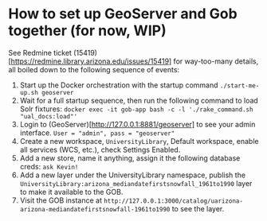 # How to set up GeoServer and Gob together (for now, WIP)

See Redmine ticket (15419)[https://redmine.library.arizona.edu/issues/15419] for way-too-many details, all boiled down to the following sequence of events:

1. Start up the Docker orchestration with the startup command `./start-me-up.sh geoserver`
2. Wait for a full startup sequence, then run the following command to load Solr fixtures: `docker exec -it gob-app bash -c -l './rake_command.sh "ual_docs:load"'`
3. Login to (GeoServer)[http://127.0.0.1:8881/geoserver] to see your admin interface. `User = "admin", pass = "geoserver"`
4. Create a new workspace, `UniversityLibrary`, Default workspace, enable all services (WCS, etc.), check Settings Enabled.
5. Add a new store, name it anything, assign it the following database creds: `ask Kevin!`
6. Add a new layer under the UniversityLibrary namespace, publish the `UniversityLibrary:arizona_mediandatefirstsnowfall_1961to1990` layer to make it available to the GOB. 
7. Visit the GOB instance at `http://127.0.0.1:3000/catalog/uarizona-arizona-mediandatefirstsnowfall-1961to1990` to see the layer.